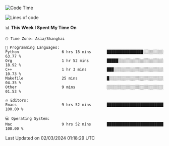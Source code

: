 <!--START_SECTION:waka-->
![Code Time](http://img.shields.io/badge/Code%20Time-1%2C808%20hrs%2039%20mins-blue)

![Lines of code](https://img.shields.io/badge/From%20Hello%20World%20I%27ve%20Written-288.1%20thousand%20lines%20of%20code-blue)

📊 **This Week I Spent My Time On** 

```text
🕑︎ Time Zone: Asia/Shanghai

💬 Programming Languages: 
Python                   6 hrs 18 mins       ████████████████░░░░░░░░░   63.77 % 
Org                      1 hr 52 mins        █████░░░░░░░░░░░░░░░░░░░░   18.92 % 
C++                      1 hr 3 mins         ███░░░░░░░░░░░░░░░░░░░░░░   10.73 % 
Makefile                 25 mins             █░░░░░░░░░░░░░░░░░░░░░░░░   04.35 % 
Other                    9 mins              ░░░░░░░░░░░░░░░░░░░░░░░░░   01.53 % 

🔥 Editors: 
Emacs                    9 hrs 52 mins       █████████████████████████   100.00 % 

💻 Operating System: 
Mac                      9 hrs 52 mins       █████████████████████████   100.00 % 
```


 Last Updated on 02/03/2024 01:18:29 UTC
<!--END_SECTION:waka-->
